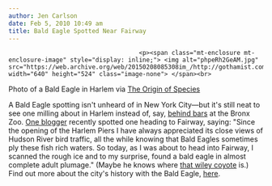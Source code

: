 ```yaml
---
author: Jen Carlson
date: Feb 5, 2010 10:49 am
title: Bald Eagle Spotted Near Fairway
---
```


	
										<p><span class="mt-enclosure mt-enclosure-image" style="display: inline;"> <img alt="phpeRh2GeAM.jpg" src="https://web.archive.org/web/20150208085308im_/http://gothamist.com/attachments/arts_jen/phpeRh2GeAM.jpg" width="640" height="524" class="image-none"> </span><br>
<span class="photo_caption">Photo of a Bald Eagle in Harlem via <a href="https://web.archive.org/web/20150208085308/http://yojimbot.blogspot.com/2010/02/harlem-eagle.html">The Origin of Species</a></span></p>

<p>A Bald Eagle spotting isn&apos;t unheard of in New York City&#x2014;but it&apos;s still neat to see one milling about in Harlem instead of, say, <a href="https://web.archive.org/web/20150208085308/http://www.flickr.com/photos/wallyg/469327845/">behind bars</a> at the Bronx Zoo. <a href="https://web.archive.org/web/20150208085308/http://yojimbot.blogspot.com/2010/02/harlem-eagle.html">One blogger</a> recently spotted one heading to Fairway, saying: &quot;Since the opening of the Harlem Piers I have always appreciated its close views of Hudson River bird traffic, all the while knowing that Bald Eagles sometimes ply these fish rich waters. So today, as I was about to head into Fairway, I scanned the rough ice and to my surprise, found a bald eagle in almost complete adult plumage.&quot; (Maybe he knows where <a href="https://web.archive.org/web/20150208085308/http://gothamist.com/2010/02/02/central_park_coyote_on_the_loose.php">that wiley coyote</a> is.) Find out more about the city&apos;s history with the Bald Eagle, <a href="https://web.archive.org/web/20150208085308/https://www.nycgovparks.org/sub_about/parks_divisions/urban_park_rangers/eaglecam/eagle_update.html">here</a>.</p>					
										
									
				